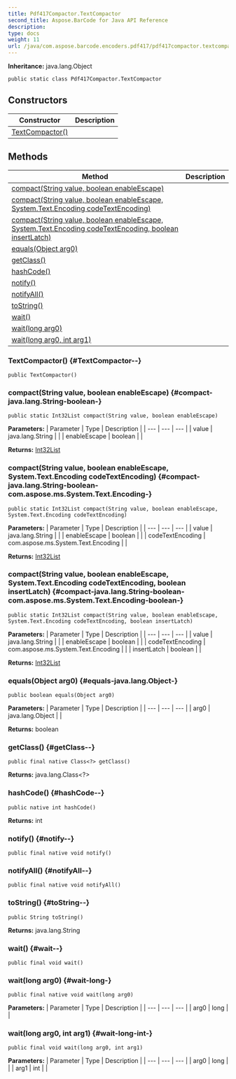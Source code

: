 ```yaml
---
title: Pdf417Compactor.TextCompactor
second_title: Aspose.BarCode for Java API Reference
description: 
type: docs
weight: 11
url: /java/com.aspose.barcode.encoders.pdf417/pdf417compactor.textcompactor/
---
```

**Inheritance:**
java.lang.Object
```
public static class Pdf417Compactor.TextCompactor
```
## Constructors

| Constructor | Description |
| --- | --- |
| [TextCompactor()](#TextCompactor--) |  |
## Methods

| Method | Description |
| --- | --- |
| [compact(String value, boolean enableEscape)](#compact-java.lang.String-boolean-) |  |
| [compact(String value, boolean enableEscape, System.Text.Encoding codeTextEncoding)](#compact-java.lang.String-boolean-com.aspose.ms.System.Text.Encoding-) |  |
| [compact(String value, boolean enableEscape, System.Text.Encoding codeTextEncoding, boolean insertLatch)](#compact-java.lang.String-boolean-com.aspose.ms.System.Text.Encoding-boolean-) |  |
| [equals(Object arg0)](#equals-java.lang.Object-) |  |
| [getClass()](#getClass--) |  |
| [hashCode()](#hashCode--) |  |
| [notify()](#notify--) |  |
| [notifyAll()](#notifyAll--) |  |
| [toString()](#toString--) |  |
| [wait()](#wait--) |  |
| [wait(long arg0)](#wait-long-) |  |
| [wait(long arg0, int arg1)](#wait-long-int-) |  |
### TextCompactor() {#TextCompactor--}
```
public TextCompactor()
```


### compact(String value, boolean enableEscape) {#compact-java.lang.String-boolean-}
```
public static Int32List compact(String value, boolean enableEscape)
```




**Parameters:**
| Parameter | Type | Description |
| --- | --- | --- |
| value | java.lang.String |  |
| enableEscape | boolean |  |

**Returns:**
[Int32List](../../com.aspose.barcode.common.generic.list/int32list)
### compact(String value, boolean enableEscape, System.Text.Encoding codeTextEncoding) {#compact-java.lang.String-boolean-com.aspose.ms.System.Text.Encoding-}
```
public static Int32List compact(String value, boolean enableEscape, System.Text.Encoding codeTextEncoding)
```




**Parameters:**
| Parameter | Type | Description |
| --- | --- | --- |
| value | java.lang.String |  |
| enableEscape | boolean |  |
| codeTextEncoding | com.aspose.ms.System.Text.Encoding |  |

**Returns:**
[Int32List](../../com.aspose.barcode.common.generic.list/int32list)
### compact(String value, boolean enableEscape, System.Text.Encoding codeTextEncoding, boolean insertLatch) {#compact-java.lang.String-boolean-com.aspose.ms.System.Text.Encoding-boolean-}
```
public static Int32List compact(String value, boolean enableEscape, System.Text.Encoding codeTextEncoding, boolean insertLatch)
```




**Parameters:**
| Parameter | Type | Description |
| --- | --- | --- |
| value | java.lang.String |  |
| enableEscape | boolean |  |
| codeTextEncoding | com.aspose.ms.System.Text.Encoding |  |
| insertLatch | boolean |  |

**Returns:**
[Int32List](../../com.aspose.barcode.common.generic.list/int32list)
### equals(Object arg0) {#equals-java.lang.Object-}
```
public boolean equals(Object arg0)
```




**Parameters:**
| Parameter | Type | Description |
| --- | --- | --- |
| arg0 | java.lang.Object |  |

**Returns:**
boolean
### getClass() {#getClass--}
```
public final native Class<?> getClass()
```




**Returns:**
java.lang.Class<?>
### hashCode() {#hashCode--}
```
public native int hashCode()
```




**Returns:**
int
### notify() {#notify--}
```
public final native void notify()
```




### notifyAll() {#notifyAll--}
```
public final native void notifyAll()
```




### toString() {#toString--}
```
public String toString()
```




**Returns:**
java.lang.String
### wait() {#wait--}
```
public final void wait()
```




### wait(long arg0) {#wait-long-}
```
public final native void wait(long arg0)
```




**Parameters:**
| Parameter | Type | Description |
| --- | --- | --- |
| arg0 | long |  |

### wait(long arg0, int arg1) {#wait-long-int-}
```
public final void wait(long arg0, int arg1)
```




**Parameters:**
| Parameter | Type | Description |
| --- | --- | --- |
| arg0 | long |  |
| arg1 | int |  |

